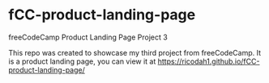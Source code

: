 # fCC-product-landing-page

freeCodeCamp Product Landing Page Project 3

This repo was created to showcase my third project from freeCodeCamp. It is a product landing page, you can view it at https://ricodah1.github.io/fCC-product-landing-page/
